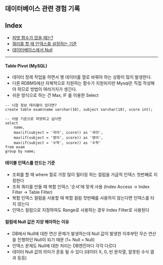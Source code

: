 ##  데이터베이스 관련 경험 기록

## Index
- [피벗 함수가 없을 때는?](#Table-Pivot-(MySQL))
- [쿼리를 할 때 인덱스를 설정하는 기준](#테이블-인덱스를-만드는-기준)
- [데이터베이스에서 Null](#컬럼에-Null-값은-지양-해야하는-이유)
----
#### Table Pivot (MySQL)
-  데이터 정제 작업을 하면서 행 데이터를 열로 바꿔야 하는 상황이 많이 발생한다.
- 다른 RDBMS에선 자체적으로 지원하는 함수가 지원되지만 Mysql은 직접 작성해야 하므로 방법이 여러가지가 생긴다.
- 쉬운 방식으로 하는 건 Max, IF 를 이용한 Select
```mysql
-- 시험 정보 테이블이 있다면?
create table exam(name varchar(10), subject varchar(10), score int);

-- 사람 기준으로 피벗하고 싶다면
select 
	name, 
	max(if(subject = '국어', score)) as '국어',
	max(if(subject = '영어', score)) as '영어',
	max(if(subject = '수학', score)) as '수학'
from exam
group by name;
```

#### 테이블 인덱스를 만드는 기준
- 조회를 할 때 where 절로 가장 많이 필터링 하는 컬럼을 가급적 인덱스 첫번째로 지정한다
- 조회 쿼리를 만들 때 복합 인덱스 '순서'에 맞게 사용 (Index Access -> Index Filter -> Table Filter)
- 복합 인덱스 컬럼을 사용할 때 복합 컬럼 첫번째를 사용하지 않는다면 인덱스를 타지 않는다
- 인덱스 컬럼으로 지정하여도 Range로 사용하는 경우 Index Filter로 사용된다

#### 컬럼에 Null 값은 지양 해야하는 이유
- DB에서 Null에 대한 연산 문제가 발생하는데 Null 값이 발생한 이후부턴 무슨 연산을 진행하던 Null이 되기 때문 (1+ Null = Null)
- 인덱스 문제도 Null에 대한 처리는 DB엔진마다 각각 다르다
- 데이터 Null 값의 의미가 혼동 될 수 있다 (데이터 X, 0, 빈 문자열, 잘못된 수식 결과 등등)